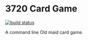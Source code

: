 # 3720 Card Game

[![build status](http://gitlab.cs.uleth.ca/deus3720/OldMaid/badges/master/build.svg)](http://gitlab.cs.uleth.ca/deus3720/OldMaid/commits/master)

A command line Old maid card game.

